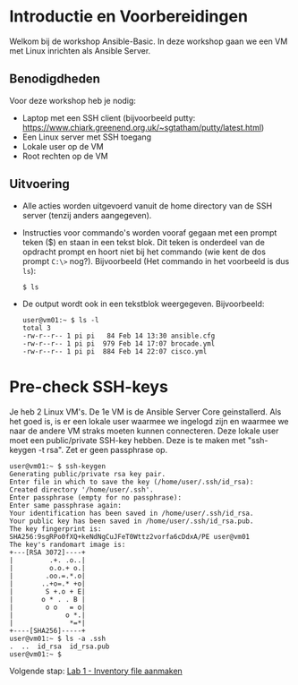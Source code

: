 # Introductie en Voorbereidingen
Welkom bij de workshop Ansible-Basic. In deze workshop gaan we een  VM met Linux inrichten als Ansible Server.  

## Benodigdheden
Voor deze workshop heb je nodig:
- Laptop met een SSH client (bijvoorbeeld putty: https://www.chiark.greenend.org.uk/~sgtatham/putty/latest.html)
- Een Linux server met SSH toegang
- Lokale user op de VM
- Root rechten op de VM

## Uitvoering
- Alle acties worden uitgevoerd vanuit de home directory van de SSH server (tenzij anders aangegeven).
- Instructies voor commando's worden vooraf gegaan met een prompt teken ($) en staan in een tekst blok. Dit teken is onderdeel van de opdracht prompt en hoort niet bij het commando (wie kent de dos prompt ``C:\>`` nog?). Bijvoorbeeld (Het commando in het voorbeeld is dus ``ls``):

  ``$ ls``
  
- De output wordt ook in een tekstblok weergegeven. Bijvoorbeeld:
  ```
  user@vm01:~ $ ls -l
  total 3
  -rw-r--r-- 1 pi pi   84 Feb 14 13:30 ansible.cfg
  -rw-r--r-- 1 pi pi  979 Feb 14 17:07 brocade.yml
  -rw-r--r-- 1 pi pi  884 Feb 14 22:07 cisco.yml
  ```
  
 # Pre-check SSH-keys
 Je heb 2 Linux VM's. De 1e VM is de Ansible Server Core geinstallerd. Als het goed is, is er een lokale user waarmee we ingelogd zijn en waarmee we naar de andere VM straks moeten kunnen connecteren. Deze lokale user moet een public/private SSH-key hebben. Deze is te maken met "ssh-keygen -t rsa". Zet er geen passphrase op.
   ```
user@vm01:~ $ ssh-keygen
Generating public/private rsa key pair.
Enter file in which to save the key (/home/user/.ssh/id_rsa):
Created directory '/home/user/.ssh'.
Enter passphrase (empty for no passphrase):
Enter same passphrase again:
Your identification has been saved in /home/user/.ssh/id_rsa.
Your public key has been saved in /home/user/.ssh/id_rsa.pub.
The key fingerprint is:
SHA256:9sgRPo0fXQ+keNdNgCuJFeT0Wttz2vorfa6cDdxA/PE user@vm01
The key's randomart image is:
+---[RSA 3072]----+
|         .+. .o..|
|         o.o.+ o.|
|        .oo.=.*.o|
|       ..+o=.* +o|
|        S +.o + E|
|       o * . . B |
|        o o   = o|
|             o *.|
|              *=*|
+----[SHA256]-----+
user@vm01:~ $ ls -a .ssh
.  ..  id_rsa  id_rsa.pub
user@vm01:~ $ 
```


  
Volgende stap: [Lab 1 - Inventory file aanmaken](/labs/01_NL_inventory.md)
